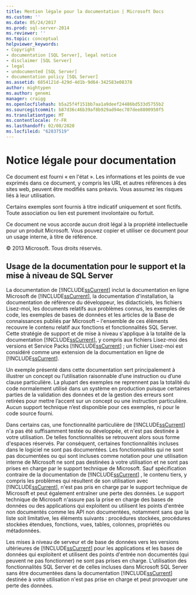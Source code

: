 ```yaml
---
title: Mention légale pour la documentation | Microsoft Docs
ms.custom: ''
ms.date: 05/24/2017
ms.prod: sql-server-2014
ms.reviewer: ''
ms.topic: conceptual
helpviewer_keywords:
- Copyright
- documentation [SQL Server], legal notice
- disclaimer [SQL Server]
- legal
- undocumented [SQL Server]
- documentation policy [SQL Server]
ms.assetid: 6854121d-429d-4d1b-9d64-342583e08378
author: mightypen
ms.author: genemi
manager: craigg
ms.openlocfilehash: b5a25f4f151bb7aa1a9deef24486bd533d5755b2
ms.sourcegitcommit: b87d36c46b39af8b929ad94ec707dee8800950f5
ms.translationtype: MT
ms.contentlocale: fr-FR
ms.lasthandoff: 02/08/2020
ms.locfileid: "62837519"
---
```

# <a name="legal-notice-for-documentation"></a>Notice légale pour documentation
  Ce document est fourni « en l'état ». Les informations et les points de vue exprimés dans ce document, y compris les URL et autres références à des sites web, peuvent être modifiés sans préavis. Vous assumez les risques liés à leur utilisation.  
  
 Certains exemples sont fournis à titre indicatif uniquement et sont fictifs. Toute association ou lien est purement involontaire ou fortuit.  
  
 Ce document ne vous accorde aucun droit légal à la propriété intellectuelle pour un produit Microsoft. Vous pouvez copier et utiliser ce document pour un usage interne, à titre de référence.  
  
 © 2013 Microsoft. Tous droits réservés.  
  
## <a name="documentation-policy-for-sql-server-support-and-upgrade"></a>Usage de la documentation pour le support et la mise à niveau de SQL Server  
 La documentation de [!INCLUDE[ssCurrent](../includes/sscurrent-md.md)] inclut la documentation en ligne Microsoft de  [!INCLUDE[ssCurrent](../includes/sscurrent-md.md)], la documentation d'installation, la documentation de référence du développeur, les didacticiels, les fichiers Lisez-moi, les documents relatifs aux problèmes connus, les exemples de code, les exemples de bases de données et les articles de la Base de connaissances publiés par Microsoft – l'ensemble de ces éléments recouvre le contenu relatif aux fonctions et fonctionnalités SQL Server. Cette stratégie de support et de mise à niveau s'applique à la totalité de la documentation  [!INCLUDE[ssCurrent](../includes/sscurrent-md.md)], y compris aux fichiers Lisez-moi des versions et Service Packs [!INCLUDE[ssCurrent](../includes/sscurrent-md.md)] ; un fichier Lisez-moi est considéré comme une extension de la documentation en ligne de [!INCLUDE[ssCurrent](../includes/sscurrent-md.md)].  
  
 Un exemple présenté dans cette documentation sert principalement à illustrer un concept ou l’utilisation raisonnable d’une instruction ou d’une clause particulière. La plupart des exemples ne reprennent pas la totalité du code normalement utilisé dans un système en production puisque certaines parties de la validation des données et de la gestion des erreurs sont retirées pour mettre l’accent sur un concept ou une instruction particulière. Aucun support technique n’est disponible pour ces exemples, ni pour le code source fourni.  
  
 Dans certains cas, une fonctionnalité particulière de [!INCLUDE[ssCurrent](../includes/sscurrent-md.md)] n'a pas été suffisamment testée ou développée, et n'est pas destinée à votre utilisation. De telles fonctionnalités se retrouvent alors sous forme d'espaces réservés. Par conséquent, certaines fonctionnalités incluses dans le logiciel ne sont pas documentées. Les fonctionnalités qui ne sont pas documentées ou qui sont incluses comme notation pour une utilisation interne de Microsoft ne sont pas destinées à votre utilisation et ne sont pas prises en charge par le support technique de Microsoft. Sauf spécification contraire de la documentation de [!INCLUDE[ssCurrent](../includes/sscurrent-md.md)] , le contenu tiers, y compris les problèmes qui résultent de son utilisation avec [!INCLUDE[ssCurrent](../includes/sscurrent-md.md)], n'est pas pris en charge par le support technique de Microsoft et peut également entraîner une perte des données. Le support technique de Microsoft n'assure pas la prise en charge des bases de données ou des applications qui exploitent ou utilisent les points d'entrée non documentés comme les API non documentées, notamment sans que la liste soit limitative, les éléments suivants : procédures stockées, procédures stockées étendues, fonctions, vues, tables, colonnes, propriétés ou métadonnées.  
  
 Les mises à niveau de serveur et de base de données vers les versions ultérieures de [!INCLUDE[ssCurrent](../includes/sscurrent-md.md)] pour les applications et les bases de données qui exploitent et utilisent des points d'entrée non documentés (qui peuvent ne pas fonctionner) ne sont pas prises en charge. L'utilisation des fonctionnalités SQL Server et de celles incluses dans Microsoft SQL Server sans être documentées dans la documentation [!INCLUDE[ssCurrent](../includes/sscurrent-md.md)] destinée à votre utilisation n'est pas prise en charge et peut provoquer une perte des données.  
  
  
